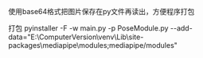 使用base64格式把图片保存在py文件再读出，方便程序打包


打包
pyinstaller -F -w main.py -p PoseModule.py --add-data="E:\ComputerVersion\venv\Lib\site-packages\mediapipe\modules;mediapipe/modules"
